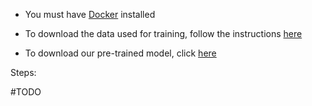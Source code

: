 * You must have [Docker](https://docs.docker.com/engine/install/) installed

* To download the data used for training, follow the instructions [here](https://github.com/cloudtostreet/Sen1Floods11/tree/master)

* To download our pre-trained model, click [here](https://drive.google.com/drive/folders/1O2mb3NHJiUIS35v9NionneKBnZAg4C5G?usp=sharing)

Steps: 

#TODO